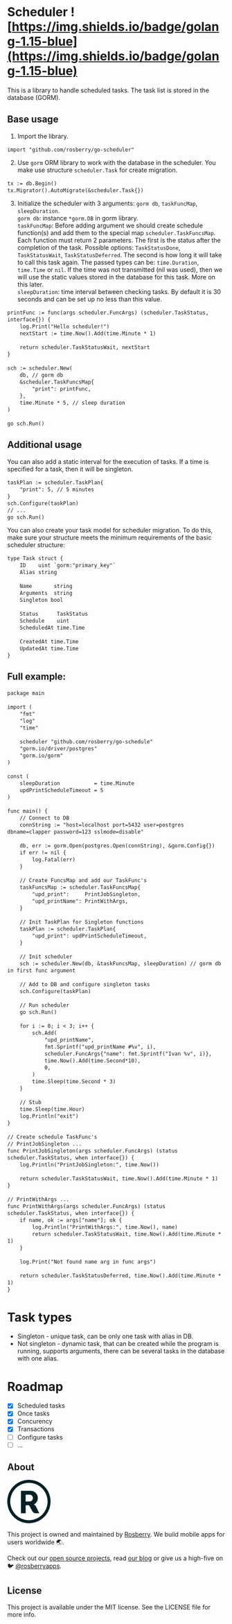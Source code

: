 # Scheduler ![https://img.shields.io/badge/golang-1.15-blue](https://img.shields.io/badge/golang-1.15-blue)

This is a library to handle scheduled tasks.
The task list is stored in the database (GORM).

## Base usage

1. Import the library.

```golang
import "github.com/rosberry/go-scheduler"
```
2. Use `gorm` ORM library to work with the database in the scheduler. You make use structure `scheduler.Task` for create migration.
```golang
tx := db.Begin()
tx.Migrator().AutoMigrate(&scheduler.Task{})
```

3. Initialize the scheduler with 3 arguments: `gorm db`, `taskFuncMap`, `sleepDuration`.<br> 
`gorm db`: instance `*gorm.DB` in gorm library.<br>
`taskFuncMap`: Before adding argument we should create schedule function(s) and add them to the special map `scheduler.TaskFuncsMap`. Each function must return 2 parameters. The first is the status after the completion of the task. Possible options: `TaskStatusDone`, `TaskStatusWait`, `TaskStatusDeferred`. The second is how long it will take to call this task again. The passed types can be: `time.Duration`, `time.Time` or `nil`. If the time was not transmitted (nil was used), then we will use the static values stored in the database for this task. More on this later.<br>
`sleepDuration`: time interval between checking tasks. By default it is 30 seconds and can be set up no less than this value.
```golang
printFunc := func(args scheduler.FuncArgs) (scheduler.TaskStatus, interface{}) {
	log.Print("Hello scheduler!")
	nextStart := time.Now().Add(time.Minute * 1)

	return scheduler.TaskStatusWait, nextStart
}

sch := scheduler.New(
	db, // gorm db
	&scheduler.TaskFuncsMap{
		"print": printFunc,
	}, 
	time.Minute * 5, // sleep duration
)

go sch.Run()
```
## Additional usage
You can also add a static interval for the execution of tasks. If a time is specified for a task, then it will be singleton.

```golang
taskPlan := scheduler.TaskPlan{
	"print": 5, // 5 minutes
}
sch.Configure(taskPlan)
// ...
go sch.Run()
```
You can also create your task model for scheduler migration. To do this, make sure your structure meets the minimum requirements of the basic scheduler structure:
```golang
type Task struct {
    ID    uint `gorm:"primary_key"`
    Alias string

    Name       string
    Arguments  string
    Singleton bool

    Status      TaskStatus
    Schedule    uint
    ScheduledAt time.Time

    CreatedAt time.Time
    UpdatedAt time.Time
}
```

## Full example:
```golang
package main

import (
	"fmt"
	"log"
	"time"

	scheduler "github.com/rosberry/go-schedule"
	"gorm.io/driver/postgres"
	"gorm.io/gorm"
)

const (
	sleepDuration           = time.Minute
	updPrintScheduleTimeout = 5
)

func main() {
	// Connect to DB
	connString := "host=localhost port=5432 user=postgres dbname=clapper password=123 sslmode=disable"

	db, err := gorm.Open(postgres.Open(connString), &gorm.Config{})
	if err != nil {
		log.Fatal(err)
	}

	// Create FuncsMap and add our TaskFunc's
	taskFuncsMap := scheduler.TaskFuncsMap{
		"upd_print":     PrintJobSingleton,
		"upd_printName": PrintWithArgs,
	}

	// Init TaskPlan for Singleton functions
	taskPlan := scheduler.TaskPlan{
		"upd_print": updPrintScheduleTimeout,
	}

	// Init scheduler
	sch := scheduler.New(db, &taskFuncsMap, sleepDuration) // gorm db in first func argument

	// Add to DB and configure singleton tasks
	sch.Configure(taskPlan)

	// Run scheduler
	go sch.Run()

	for i := 0; i < 3; i++ {
		sch.Add(
			"upd_printName",
			fmt.Sprintf("upd_printName #%v", i),
			scheduler.FuncArgs{"name": fmt.Sprintf("Ivan %v", i)},
			time.Now().Add(time.Second*10),
			0,
		)
		time.Sleep(time.Second * 3)
	}

	// Stub
	time.Sleep(time.Hour)
	log.Println("exit")
}

// Create schedule TaskFunc's
// PrintJobSingleton ...
func PrintJobSingleton(args scheduler.FuncArgs) (status scheduler.TaskStatus, when interface{}) {
	log.Println("PrintJobSingleton:", time.Now())

	return scheduler.TaskStatusWait, time.Now().Add(time.Minute * 1)
}

// PrintWithArgs ...
func PrintWithArgs(args scheduler.FuncArgs) (status scheduler.TaskStatus, when interface{}) {
	if name, ok := args["name"]; ok {
		log.Println("PrintWithArgs:", time.Now(), name)
		return scheduler.TaskStatusWait, time.Now().Add(time.Minute * 1)
	}

	log.Print("Not found name arg in func args")

	return scheduler.TaskStatusDeferred, time.Now().Add(time.Minute * 1)
}
```

# Task types

- Singleton - unique task, can be only one task with alias in DB.
- Not singleton - dynamic task, that can be created while the program is running, supports arguments, there can be several tasks in the database with one alias.

# Roadmap

- [x] Scheduled tasks
- [x] Once tasks
- [x] Concurency
- [x] Transactions
- [ ] Configure tasks
- [ ] ...

## About

<img src="https://github.com/rosberry/Foundation/blob/master/Assets/full_logo.png?raw=true" height="100" />

This project is owned and maintained by [Rosberry](http://rosberry.com). We build mobile apps for users worldwide 🌏.

Check out our [open source projects](https://github.com/rosberry), read [our blog](https://medium.com/@Rosberry) or give us a high-five on 🐦 [@rosberryapps](http://twitter.com/RosberryApps).

## License

This project is available under the MIT license. See the LICENSE file for more info.
